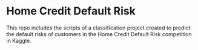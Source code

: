 # Home Credit Default Risk
This repo includes the scripts of a classification project created to predict the default risks of customers in the Home Credit Default Risk competition in Kaggle.
